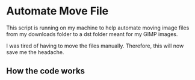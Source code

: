 # Automate Move File

This script is running on my machine to help automate moving image files from my downloads folder to a dst folder meant for my GIMP images. 

I was tired of having to move the files manually. Therefore, this will now save me the headache. 

## How the code works